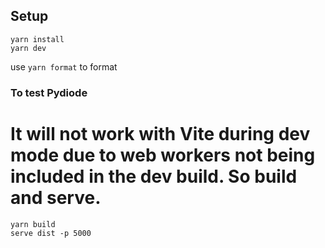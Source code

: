 ## Setup

```shell
yarn install
yarn dev
```

use `yarn format` to format

### To test Pydiode 

# It will not work with Vite during dev mode due to web workers not being included in the dev build. So build and serve.

```shell
yarn build
serve dist -p 5000
```